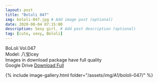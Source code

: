 ```yaml
---
layout: post
title: "Bololi 047"
img: bololi-047.jpg # Add image post (optional)
date: 2020-08-04 07:15:00
description: Sexy girl. # Add post description (optional)
tag: [cute, sexy, Bololi]
---
```

BoLoli Vol.047  
Model: 八宝icey                                      
Images in download package have full quality                    
Google Drive [Download Full](http://gestyy.com/ewYglt)

{% include image-gallery.html folder="/assets/img/A1/bololi-047/" %}
